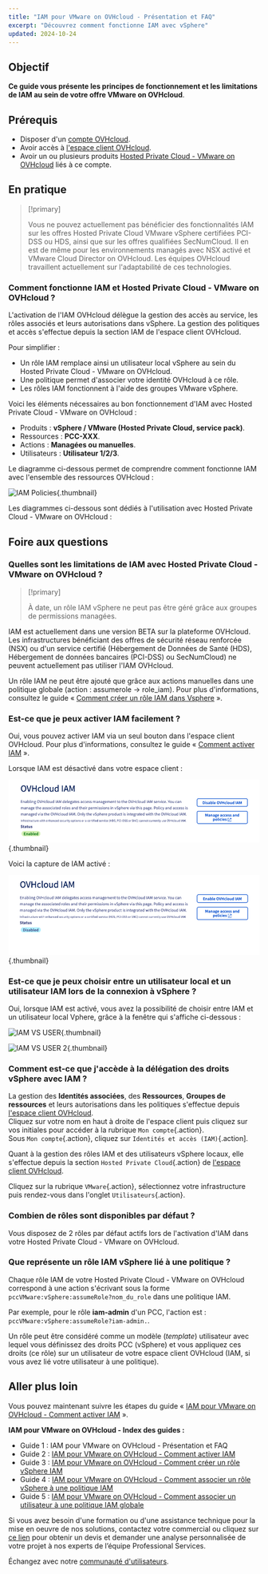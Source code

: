 ```yaml
---
title: "IAM pour VMware on OVHcloud - Présentation et FAQ"
excerpt: "Découvrez comment fonctionne IAM avec vSphere"
updated: 2024-10-24
---
```


## Objectif

**Ce guide vous présente les principes de fonctionnement et les limitations de IAM au sein de votre offre VMware on OVHcloud**.

## Prérequis

- Disposer d'un [compte OVHcloud](/pages/account_and_service_management/account_information/ovhcloud-account-creation).
- Avoir accès à [l'espace client OVHcloud](/links/manager).
- Avoir un ou plusieurs produits [Hosted Private Cloud - VMware on OVHcloud](/links/hosted-private-cloud/vmware) liés à ce compte.

## En pratique

> [!primary]
>
> Vous ne pouvez actuellement pas bénéficier des fonctionnalités IAM sur les offres Hosted Private Cloud VMware vSphere certifiées PCI-DSS ou HDS, ainsi que sur les offres qualifiées SecNumCloud.
> Il en est de même pour les environnements managés avec NSX activé et VMware Cloud Director on OVHcloud.
> Les équipes OVHcloud travaillent actuellement sur l'adaptabilité de ces technologies.
>

### Comment fonctionne IAM et Hosted Private Cloud - VMware on OVHcloud ?

L'activation de l'IAM OVHcloud délègue la gestion des accès au service, les rôles associés et leurs autorisations dans vSphere. La gestion des politiques et accès s'effectue depuis la section IAM de l'espace client OVHcloud.

Pour simplifier :

- Un rôle IAM remplace ainsi un utilisateur local vSphere au sein du Hosted Private Cloud - VMware on OVHcloud.
- Une politique permet d'associer votre identité OVHcloud à ce rôle.
- Les rôles IAM fonctionnent à l'aide des groupes VMware vSphere.

Voici les éléments nécessaires au bon fonctionnement d'IAM avec Hosted Private Cloud - VMware on OVHcloud :

- Produits : **vSphere / VMware (Hosted Private Cloud, service pack)**.
- Ressources : **PCC-XXX**.
- Actions : **Managées ou manuelles**.
- Utilisateurs : **Utilisateur 1/2/3**.

Le diagramme ci-dessous permet de comprendre comment fonctionne IAM avec l'ensemble des ressources OVHcloud :

![IAM Policies](images/iam_policies.png){.thumbnail}

Les diagrammes ci-dessous sont dédiés à l'utilisation avec Hosted Private Cloud - VMware on OVHcloud :

## Foire aux questions

### Quelles sont les limitations de IAM avec Hosted Private Cloud - VMware on OVHcloud ?

> [!primary]
>
> À date, un rôle IAM vSphere ne peut pas être géré grâce aux groupes de permissions managées.
>

IAM est actuellement dans une version BETA sur la plateforme OVHcloud. Les infrastructures bénéficiant des offres de sécurité réseau renforcée (NSX) ou d'un service certifié (Hébergement de Données de Santé (HDS), Hébergement de données bancaires (PCI-DSS) ou SecNumCloud) ne peuvent actuellement pas utiliser l'IAM OVHcloud.

Un rôle IAM ne peut être ajouté que grâce aux actions manuelles dans une politique globale (action : assumerole -> role_iam). Pour plus d'informations, consultez le guide « [Comment créer un rôle IAM dans Vsphere](/pages/hosted_private_cloud/hosted_private_cloud_powered_by_vmware/vmware_iam_role_policy) ».

### Est-ce que je peux activer IAM facilement ?

Oui, vous pouvez activer IAM via un seul bouton dans l'espace client OVHcloud. Pour plus d'informations, consultez le guide « [Comment activer IAM](/pages/hosted_private_cloud/hosted_private_cloud_powered_by_vmware/vmware_iam_activation) ».

Lorsque IAM est désactivé dans votre espace client :

![IAM Activation Non Enabled](images/iam_enabled.png){.thumbnail}

Voici la capture de IAM activé :

![IAM IAM Activation Enabled](images/iam_disabled.png){.thumbnail}

### Est-ce que je peux choisir entre un utilisateur local et un utilisateur IAM lors de la connexion à vSphere ?

Oui, lorsque IAM est activé, vous avez la possibilité de choisir entre IAM et un utilisateur local Vphere, grâce à la fenêtre qui s'affiche ci-dessous :

![IAM VS USER](images/iam_local_user_vs_iam.png){.thumbnail}

![IAM VS USER 2](images/iam_local_user_vs_iam_2.png){.thumbnail}

### Comment est-ce que j'accède à la délégation des droits vSphere avec IAM ?

La gestion des **Identités associées**, des **Ressources**, **Groupes de ressources** et leurs autorisations dans les politiques s'effectue depuis [l'espace client OVHcloud](/links/manager).<br>
Cliquez sur votre nom en haut à droite de l'espace client puis cliquez sur vos initiales pour accéder à la rubrique `Mon compte`{.action}.<br>
Sous `Mon compte`{.action}, cliquez sur `Identités et accès (IAM)`{.action].

Quant à la gestion des rôles IAM et des utilisateurs vSphere locaux, elle s'effectue depuis la section `Hosted Private Cloud`{.action} de [l'espace client OVHcloud](/links/manager).

Cliquez sur la rubrique `VMware`{.action}, sélectionnez votre infrastructure puis rendez-vous dans l'onglet `Utilisateurs`{.action}.

### Combien de rôles sont disponibles par défaut ?

Vous disposez de 2 rôles par défaut actifs lors de l'activation d'IAM dans votre Hosted Private Cloud - VMware on OVHcloud.

### Que représente un rôle IAM vSphere lié à une politique ?

Chaque rôle IAM de votre Hosted Private Cloud - VMware on OVHcloud correspond à une action s'écrivant sous la forme `pccVMware:vSphere:assumeRole?nom_du_role` dans une politique IAM.

Par exemple, pour le rôle **iam-admin** d'un PCC, l'action est : `pccVMware:vSphere:assumeRole?iam-admin.`.

Un rôle peut être considéré comme un modèle (*template*) utilisateur avec lequel vous définissez des droits PCC (vSphere) et vous appliquez ces droits (ce rôle) sur un utilisateur de votre espace client OVHcloud (IAM, si vous avez lié votre utilisateur à une politique).

## Aller plus loin

Vous pouvez maintenant suivre les étapes du guide « [IAM pour VMware on OVHcloud - Comment activer IAM](/pages/hosted_private_cloud/hosted_private_cloud_powered_by_vmware/vmware_iam_activation) ».

**IAM pour VMware on OVHcloud - Index des guides :**

- Guide 1 : IAM pour VMware on OVHcloud - Présentation et FAQ
- Guide 2 : [IAM pour VMware on OVHcloud - Comment activer IAM](/pages/hosted_private_cloud/hosted_private_cloud_powered_by_vmware/vmware_iam_activation)
- Guide 3 : [IAM pour VMware on OVHcloud - Comment créer un rôle vSphere IAM](/pages/hosted_private_cloud/hosted_private_cloud_powered_by_vmware/vmware_iam_role)
- Guide 4 : [IAM pour VMware on OVHcloud - Comment associer un rôle vSphere à une politique IAM](/pages/hosted_private_cloud/hosted_private_cloud_powered_by_vmware/vmware_iam_role_policy)
- Guide 5 : [IAM pour VMware on OVHcloud - Comment associer un utilisateur à une politique IAM globale](/pages/hosted_private_cloud/hosted_private_cloud_powered_by_vmware/vmware_iam_user_policy)

Si vous avez besoin d'une formation ou d'une assistance technique pour la mise en oeuvre de nos solutions, contactez votre commercial ou cliquez sur [ce lien](https://www.ovhcloud.com/fr/professional-services/) pour obtenir un devis et demander une analyse personnalisée de votre projet à nos experts de l’équipe Professional Services.

Échangez avec notre [communauté d'utilisateurs](/links/community).
